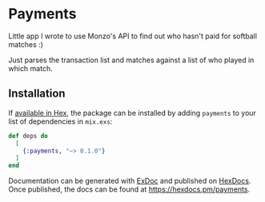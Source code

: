 # Payments

Little app I wrote to use Monzo's API to find out who hasn't paid for softball matches :) 

Just parses the transaction list and matches against a list of who played in which match.

## Installation

If [available in Hex](https://hex.pm/docs/publish), the package can be installed
by adding `payments` to your list of dependencies in `mix.exs`:

```elixir
def deps do
  [
    {:payments, "~> 0.1.0"}
  ]
end
```

Documentation can be generated with [ExDoc](https://github.com/elixir-lang/ex_doc)
and published on [HexDocs](https://hexdocs.pm). Once published, the docs can
be found at <https://hexdocs.pm/payments>.


